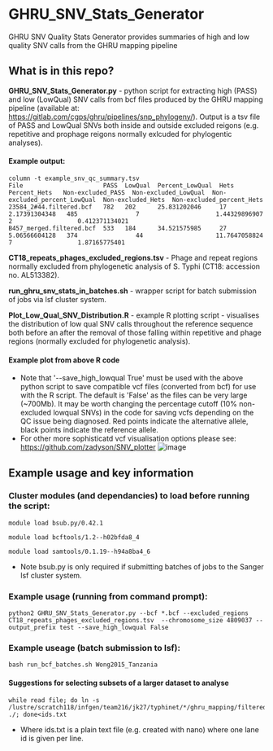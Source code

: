 # GHRU_SNV_Stats_Generator
GHRU SNV Quality Stats Generator provides summaries of high and low quality SNV calls from the GHRU mapping pipeline

## What is in this repo?
**GHRU_SNV_Stats_Generator.py** - python script for extracting high (PASS) and low (LowQual) SNV calls from bcf files produced by the GHRU mapping pipeline (available at: https://gitlab.com/cgps/ghru/pipelines/snp_phylogeny/).  Output is a tsv file of PASS and LowQual SNVs both inside and outside excluded reigons (e.g. repetitive and prophage reigons normally exlcuded for phylogentic analyses).  &nbsp;

#### Example output:
```
column -t example_snv_qc_summary.tsv
File                      PASS  LowQual  Percent_LowQual  Hets  Percent_Hets   Non-excluded_PASS  Non-excluded_LowQual  Non-excluded_percent_LowQual  Non-excluded_Hets  Non-excluded_percent_Hets
23584_2#44.filtered.bcf   782   202      25.831202046     17    2.17391304348   485                7                     1.44329896907                 2                  0.412371134021
B457_merged.filtered.bcf  533   184      34.521575985     27    5.06566604128   374                44                    11.7647058824                 7                  1.87165775401
```

**CT18_repeats_phages_excluded_regions.tsv** - Phage and repeat regions normally excluded from phylogenetic analysis of S. Typhi (CT18: accession no. AL513382).&nbsp;

**run_ghru_snv_stats_in_batches.sh** - wrapper script for batch submission of jobs via lsf cluster system.&nbsp;

**Plot_Low_Qual_SNV_Distribution.R** - example R plotting script - visualises the distribution of low qual SNV calls throughout the reference sequence both before an after the removal of those falling within repetitive and phage regions (normally excluded for phylogenetic analysis).&nbsp;

#### Example plot from above R code
- Note that '--save_high_lowqual True' must be used with the above python script to save compatible vcf files (converted from bcf) for use with the R script. The default is 'False' as the files can be very large (~700Mb).  It may be worth changing the percentage cutoff (10% non-excluded lowqual SNVs) in the code for saving vcfs depending on the QC issue being diagnosed.  Red points indicate the alternative allele, black points indicate the reference allele.
- For other more sophisticatd vcf visualisation options please see: https://github.com/zadyson/SNV_plotter 
![image](https://user-images.githubusercontent.com/8507671/141830554-76c78c17-7d90-427f-9fba-efd2e816455f.png)



## Example usage and key information

### Cluster modules (and dependancies) to load before running the script:

```
module load bsub.py/0.42.1

module load bcftools/1.2--h02bfda8_4

module load samtools/0.1.19--h94a8ba4_6
```
- Note bsub.py is only required if submitting batches of jobs to the Sanger lsf cluster system.  


### Example usage (running from command prompt):
```
python2 GHRU_SNV_Stats_Generator.py --bcf *.bcf --excluded_regions CT18_repeats_phages_excluded_regions.tsv  --chromosome_size 4809037 --output_prefix test --save_high_lowqual False
```

### Example useage (batch submission to lsf):
```
bash run_bcf_batches.sh Wong2015_Tanzania
```

#### Suggestions for selecting subsets of a larger dataset to analyse
```
while read file; do ln -s /lustre/scratch118/infgen/team216/jk27/typhinet/*/ghru_mapping/filtered_bcfs/${file}.filtered.bcf ./; done<ids.txt
```
- Where ids.txt is a plain text file (e.g. created with nano) where one lane id is given per line.
